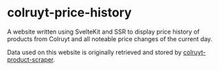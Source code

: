 # colruyt-price-history

A website written using SvelteKit and SSR to display price history of products from Colruyt and all noteable price changes of the current day.

Data used on this website is originally retrieved and stored by [colruyt-product-scraper](https://github.com/BelgianNoise/colruyt-products-scraper).